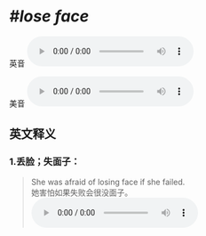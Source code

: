 # ***\#lose face*** 
英音
<audio src="./media/lose face1.aac" controls="controls"></audio>

美音
<audio src="./media/lose face2.aac" controls="controls"></audio>



  

英文释义
---
### 1.**丢脸；失面子：**  

 > She was afraid of losing face if she failed.  
 > 她害怕如果失败会很没面子。    
<audio src="./media/face-4.aac" controls="controls"></audio>


